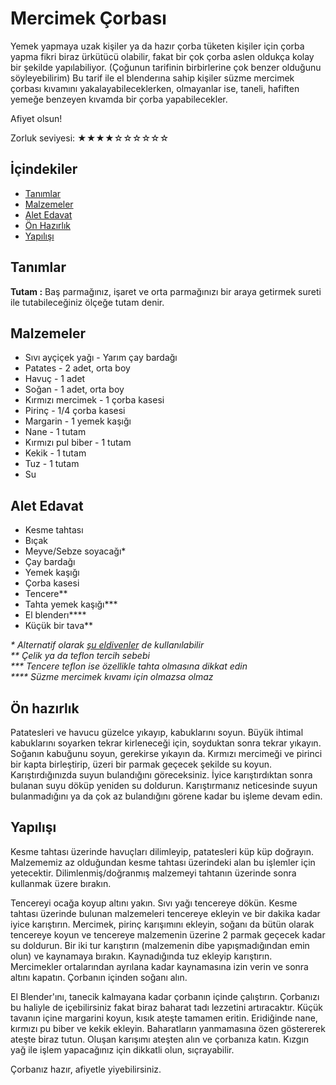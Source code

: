 # Mercimek Çorbası #

Yemek yapmaya uzak kişiler ya da hazır çorba tüketen kişiler için çorba yapma fikri biraz ürkütücü olabilir, fakat bir çok çorba aslen oldukça kolay bir şekilde yapılabiliyor. (Çoğunun tarifinin birbirlerine çok benzer olduğunu söyleyebilirim) Bu tarif ile el blenderına sahip kişiler süzme mercimek çorbası kıvamını yakalayabileceklerken, olmayanlar ise, taneli, hafiften yemeğe benzeyen kıvamda bir çorba yapabilecekler.

Afiyet olsun!

Zorluk seviyesi: ★★★★☆☆☆☆☆☆

## İçindekiler ##

- [Tanımlar](#tanimlar)
- [Malzemeler](#malzemeler)
- [Alet Edavat](#alet-edavat)
- [Ön Hazırlık](#on-hazirlik)
- [Yapılışı](#yapilisi)

## Tanımlar ##

**Tutam :** Baş parmağınız, işaret ve orta parmağınızı bir araya getirmek sureti ile tutabileceğiniz ölçeğe tutam denir.

## Malzemeler ##

- Sıvı ayçiçek yağı - Yarım çay bardağı
- Patates - 2 adet, orta boy
- Havuç - 1 adet
- Soğan - 1 adet, orta boy
- Kırmızı mercimek - 1 çorba kasesi
- Pirinç - 1/4 çorba kasesi
- Margarin - 1 yemek kaşığı
- Nane - 1 tutam
- Kırmızı pul biber - 1 tutam
- Kekik - 1 tutam
- Tuz - 1 tutam
- Su

## Alet Edavat ##

- Kesme tahtası
- Bıçak
- Meyve/Sebze soyacağı*
- Çay bardağı
- Yemek kaşığı
- Çorba kasesi
- Tencere*\*
- Tahta yemek kaşığı*\*\*
- El blenderı*\*\*\*
- Küçük bir tava*\*

_* Alternatif olarak [şu eldivenler](http://www.gittigidiyor.com/arama/?k=patates+soyma+eldiveni) de kullanılabilir_  
_*\* Çelik ya da teflon tercih sebebi_  
_*\*\* Tencere teflon ise özellikle tahta olmasına dikkat edin_  
_*\*\*\* Süzme mercimek kıvamı için olmazsa olmaz_

## Ön hazırlık ##

Patatesleri ve havucu güzelce yıkayıp, kabuklarını soyun. Büyük ihtimal kabuklarını soyarken tekrar kirleneceği için, soyduktan sonra tekrar yıkayın. Soğanın kabuğunu soyun, gerekirse yıkayın da. Kırmızı mercimeği ve pirinci bir kapta birleştirip, üzeri bir parmak geçecek şekilde su koyun. Karıştırdığınızda suyun bulandığını göreceksiniz. İyice karıştırdıktan sonra bulanan suyu döküp yeniden su doldurun. Karıştırmanız neticesinde suyun bulanmadığını ya da çok az bulandığını görene kadar bu işleme devam edin.

## Yapılışı ##

Kesme tahtası üzerinde havuçları dilimleyip, patatesleri küp küp doğrayın. Malzememiz az olduğundan kesme tahtası üzerindeki alan bu işlemler için yetecektir. Dilimlenmiş/doğranmış malzemeyi tahtanın üzerinde sonra kullanmak üzere bırakın.

Tencereyi ocağa koyup altını yakın. Sıvı yağı tencereye dökün. Kesme tahtası üzerinde bulunan malzemeleri tencereye ekleyin ve bir dakika kadar iyice karıştırın. Mercimek, pirinç karışımını ekleyin, soğanı da bütün olarak tencereye koyun ve tencereye malzemenin üzerine 2 parmak geçecek kadar su doldurun. Bir iki tur karıştırın (malzemenin dibe yapışmadığından emin olun) ve kaynamaya bırakın. Kaynadığında tuz ekleyip karıştırın. Mercimekler ortalarından ayrılana kadar kaynamasına izin verin ve sonra altını kapatın. Çorbanın içinden soğanı alın.

El Blender'ını, tanecik kalmayana kadar çorbanın içinde çalıştırın. Çorbanızı bu haliyle de içebilirsiniz fakat biraz baharat tadı lezzetini artıracaktır. Küçük tavanın içine margarini koyun, kısık ateşte tamamen eritin. Eridiğinde nane, kırmızı pu biber ve kekik ekleyin. Baharatların yanmamasına özen göstererek ateşte biraz tutun. Oluşan karışımı ateşten alın ve çorbanıza katın. Kızgın yağ ile işlem yapacağınız için dikkatli olun, sıçrayabilir.

Çorbanız hazır, afiyetle yiyebilirsiniz.
